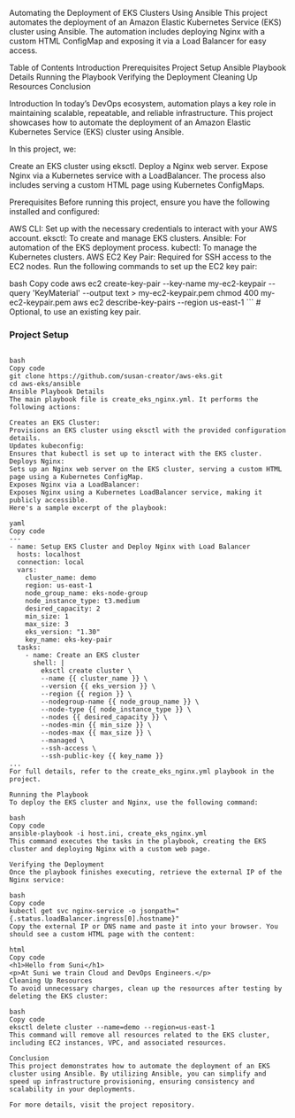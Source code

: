 Automating the Deployment of EKS Clusters Using Ansible
This project automates the deployment of an Amazon Elastic Kubernetes Service (EKS) cluster using Ansible. The automation includes deploying Nginx with a custom HTML ConfigMap and exposing it via a Load Balancer for easy access.

Table of Contents
Introduction
Prerequisites
Project Setup
Ansible Playbook Details
Running the Playbook
Verifying the Deployment
Cleaning Up Resources
Conclusion


Introduction
In today’s DevOps ecosystem, automation plays a key role in maintaining scalable, repeatable, and reliable infrastructure. This project showcases how to automate the deployment of an Amazon Elastic Kubernetes Service (EKS) cluster using Ansible.

In this project, we:

Create an EKS cluster using eksctl.
Deploy a Nginx web server.
Expose Nginx via a Kubernetes service with a LoadBalancer.
The process also includes serving a custom HTML page using Kubernetes ConfigMaps.

Prerequisites
Before running this project, ensure you have the following installed and configured:

AWS CLI: Set up with the necessary credentials to interact with your AWS account.
eksctl: To create and manage EKS clusters.
Ansible: For automation of the EKS deployment process.
kubectl: To manage the Kubernetes clusters.
AWS EC2 Key Pair: Required for SSH access to the EC2 nodes.
Run the following commands to set up the EC2 key pair:

bash
Copy code
aws ec2 create-key-pair --key-name my-ec2-keypair --query 'KeyMaterial' --output text > my-ec2-keypair.pem
chmod 400 my-ec2-keypair.pem
aws ec2 describe-key-pairs --region us-east-1 ``` # Optional, to use an existing key pair.


### Project Setup
```To get started, clone the project repository and navigate to the Ansible directory:

bash
Copy code
git clone https://github.com/susan-creator/aws-eks.git
cd aws-eks/ansible
Ansible Playbook Details
The main playbook file is create_eks_nginx.yml. It performs the following actions:

Creates an EKS Cluster:
Provisions an EKS cluster using eksctl with the provided configuration details.
Updates kubeconfig:
Ensures that kubectl is set up to interact with the EKS cluster.
Deploys Nginx:
Sets up an Nginx web server on the EKS cluster, serving a custom HTML page using a Kubernetes ConfigMap.
Exposes Nginx via a LoadBalancer:
Exposes Nginx using a Kubernetes LoadBalancer service, making it publicly accessible.
Here's a sample excerpt of the playbook:

yaml
Copy code
---
- name: Setup EKS Cluster and Deploy Nginx with Load Balancer
  hosts: localhost
  connection: local
  vars:
    cluster_name: demo
    region: us-east-1
    node_group_name: eks-node-group
    node_instance_type: t3.medium
    desired_capacity: 2
    min_size: 1
    max_size: 3
    eks_version: "1.30"
    key_name: eks-key-pair
  tasks:
    - name: Create an EKS cluster
      shell: |
        eksctl create cluster \
        --name {{ cluster_name }} \
        --version {{ eks_version }} \
        --region {{ region }} \
        --nodegroup-name {{ node_group_name }} \
        --node-type {{ node_instance_type }} \
        --nodes {{ desired_capacity }} \
        --nodes-min {{ min_size }} \
        --nodes-max {{ max_size }} \
        --managed \
        --ssh-access \
        --ssh-public-key {{ key_name }}
...
For full details, refer to the create_eks_nginx.yml playbook in the project.

Running the Playbook
To deploy the EKS cluster and Nginx, use the following command:

bash
Copy code
ansible-playbook -i host.ini, create_eks_nginx.yml
This command executes the tasks in the playbook, creating the EKS cluster and deploying Nginx with a custom web page.

Verifying the Deployment
Once the playbook finishes executing, retrieve the external IP of the Nginx service:

bash
Copy code
kubectl get svc nginx-service -o jsonpath="{.status.loadBalancer.ingress[0].hostname}"
Copy the external IP or DNS name and paste it into your browser. You should see a custom HTML page with the content:

html
Copy code
<h1>Hello from Suni</h1>
<p>At Suni we train Cloud and DevOps Engineers.</p>
Cleaning Up Resources
To avoid unnecessary charges, clean up the resources after testing by deleting the EKS cluster:

bash
Copy code
eksctl delete cluster --name=demo --region=us-east-1
This command will remove all resources related to the EKS cluster, including EC2 instances, VPC, and associated resources.

Conclusion
This project demonstrates how to automate the deployment of an EKS cluster using Ansible. By utilizing Ansible, you can simplify and speed up infrastructure provisioning, ensuring consistency and scalability in your deployments.

For more details, visit the project repository.

